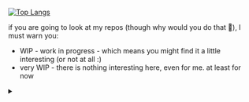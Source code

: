 [![Top Langs](https://github-readme-stats.vercel.app/api/top-langs/?username=Stasenko-Konstantin&langs_count=8&layout=compact)](https://github.com/Stasenko-Konstantin)

if you are going to look at my repos (though why would you do that 🤨), I must warn you:
- WIP - work in progress - which means you might find it a little interesting (or not at all :)
- very WIP - there is nothing interesting here, even for me. at least for now

<details>
  <summary> </summary>
  «Объектно-ориентированные программы – это альтернатива правильным программам.»
  
  #### Эдгар Дийкстра
  ---
  
  «Выбор языка программирования играет важную роль.                                                                                        
  Он влияет на надежность, безопасность и эффективность программ,                                                                                         
  а также простоту чтения кода, его рефакторинга и расширения.                                                                                         
  Языки способны также влиять на образ мышления программиста                                                                                         
  и приемы проектирования программ,                                                                                         
  даже когда они не используются.»
  
  
  #### Программирование на языке Ocaml
  
</details>  
